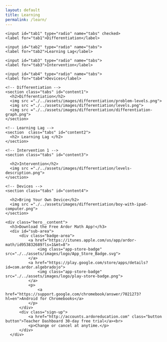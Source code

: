 ```yaml
---
layout: default
title: Learning
permalink: /learn/
---
```

<!-- learning
================================================== -->
<article class="explainer hero hero--home">
  <main>

    <input id="tab1" type="radio" name="tabs" checked>
    <label for="tab1">Differentiation</label>

    <input id="tab2" type="radio" name="tabs">
    <label for="tab2">Learning Lag</label>

    <input id="tab3" type="radio" name="tabs">
    <label for="tab3">Intervention</label>

    <input id="tab4" type="radio" name="tabs">
    <label for="tab4">Devices</label>

    <!-- Differentiation -->
    <section class="tabs" id="content1">
      <h2>Differentiation</h2>
      <img src ="./../assets/images/differentiation/problem-levels.png">
      <img src ="./../assets/images/differentiation/levels.png">
      <img src ="./../assets/images/differentiation/differentiation-graph.png">
    </section>

    <!-- Learning Lag -->
    <section  class="tabs" id="content2">
      <h2> Learning Lag </h2>
    </section>

    <!-- Intervention 1 -->
    <section class="tabs" id="content3">

      <h2>Intervention</h2>
      <img src ="./../assets/images/differentiation/levels-description.png">
    </section>

    <!-- Devices -->
    <section class="tabs" id="content4">

      <h2>Bring Your Own Device</h2>
      <img src ="./../assets/images/differentiation/boy-with-ipad-computer.png">
    </section>

  </main>
</article>

<!-- Download the app  -->
<article class="hero">

    <div class="hero__content">
      <h3>Download the Free Ardor Math App!</h3>
      <div id="sub-area">
          <div class="badge-area">
              <a href="https://itunes.apple.com/us/app/ardor-math/id953832689?ls=1&mt=8">
                  <img class="app-store-badge" src="./../assets/images/logo/App_Store_Badge.svg">
              </a>
              <a href="https://play.google.com/store/apps/details?id=com.ardor.algebradojo">
                  <img class="app-store-badge" src="./../assets/images/logo/play-store-badge.png">
              </a>
              <p>
                  <a href="https://support.google.com/chromebook/answer/7021273?hl=en">Android for Chromebooks</a>
              </p>
          </div>
          <div class="sign-up">
              <a href="http://accounts.ardoreducation.com" class="button button">Teacher Dashboard 30-day free trial</a><br>
              <p>Change or cancel at anytime.</p>
          </div>
      </div>
  </div>
</article>
